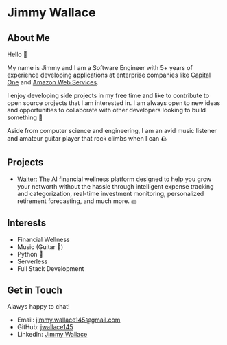 # Jimmy Wallace

## About Me

Hello 👋

My name is Jimmy and I am a Software Engineer with 5+ years of experience developing applications at enterprise companies like [Capital One](https://www.capitalone.com/) and [Amazon Web Services](https://aws.amazon.com/).

I enjoy developing side projects in my free time and like to contribute to open source projects that I am interested in. I am always open to new ideas and opportunities to collaborate with other developers looking to build something 🔨

Aside from computer science and engineering, I am an avid music listener and amateur guitar player that rock climbs when I can 🪨

## Projects

- [Walter](https://walterai.dev): The AI financial wellness platform designed to help you grow your networth without the hassle through intelligent expense tracking and categorization, real-time investment monitoring, personalized retirement forecasting, and much more. 💵

## Interests

- Financial Wellness
- Music (Guitar 🎸)
- Python 🐍
- Serverless
- Full Stack Development

## Get in Touch

Alawys happy to chat!

- Email: [jimmy.wallace145@gmail.com](mailto:jimmy.wallace145@gmail.com)
- GitHub: [jwallace145](https://github.com/jwallace145)
- LinkedIn: [Jimmy Wallace](https://www.linkedin.com/in/jimmy-wallace-436143149/)

